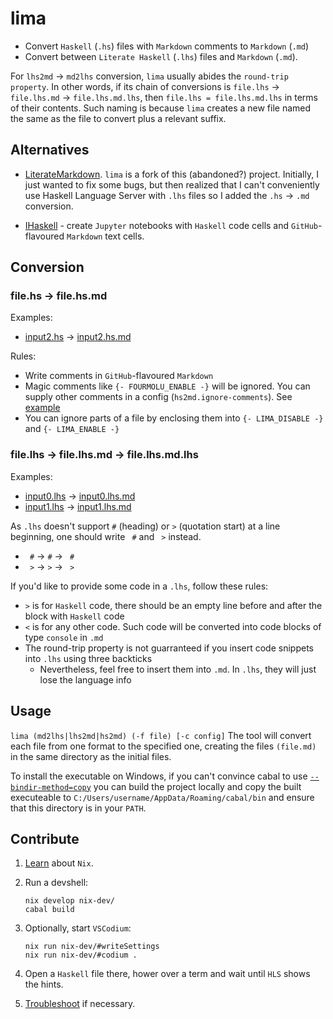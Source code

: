 # lima

- Convert `Haskell` (`.hs`) files with `Markdown` comments to `Markdown` (`.md`)
- Convert between `Literate Haskell` (`.lhs`) files  and `Markdown` (`.md`).

For `lhs2md` -> `md2lhs` conversion, `lima` usually abides the `round-trip property`. In other words, if its chain of conversions is `file.lhs` -> `file.lhs.md` -> `file.lhs.md.lhs`, then `file.lhs = file.lhs.md.lhs` in terms of their contents. Such naming is because `lima` creates a new file named the same as the file to convert plus a relevant suffix.

## Alternatives

- [LiterateMarkdown](https://github.com/haskie-lambda/LiterateMarkdown). `lima` is a fork of this (abandoned?) project. Initially, I just wanted to fix some bugs, but then realized that I can't conveniently use Haskell Language Server with `.lhs` files so I added the `.hs` -> `.md` conversion.

- [IHaskell](https://github.com/IHaskell/IHaskell) - create `Jupyter` notebooks with `Haskell` code cells and `GitHub`-flavoured `Markdown` text cells.

## Conversion

### file.hs -> file.hs.md

Examples:

- [input2.hs](./testdata/input2.hs) -> [input2.hs.md](./testdata/input2.hs.md)

Rules:

- Write comments in `GitHub`-flavoured `Markdown`
- Magic comments like `{- FOURMOLU_ENABLE -}` will be ignored. You can supply other comments in a config (`hs2md.ignore-comments`). See [example](./testdata/config/)
- You can ignore parts of a file by enclosing them into `{- LIMA_DISABLE -}` and `{- LIMA_ENABLE -}`

### file.lhs -> file.lhs.md -> file.lhs.md.lhs

Examples:

- [input0.lhs](./testdata/input0.lhs) -> [input0.lhs.md](./testdata/input0.lhs.md)
- [input1.lhs](./testdata/input1.lhs) -> [input1.lhs.md](./testdata/input1.lhs.md)

As `.lhs` doesn't support `#` (heading) or `>` (quotation start) at a line beginning, one should write ` #` and ` >` instead.

- ` #` -> `#` -> ` #`
- ` >` -> `>` -> ` >`

If you'd like to provide some code in a `.lhs`, follow these rules:

- `>` is for `Haskell` code, there should be an empty line before and after the block with `Haskell` code
- `<` is for any other code. Such code will be converted into code blocks of type `console` in `.md`
- The round-trip property is not guarranteed if you insert code snippets into `.lhs` using three backticks
  - Nevertheless, feel free to insert them into `.md`. In `.lhs`, they will just lose the language info

## Usage

`lima (md2lhs|lhs2md|hs2md) (-f file) [-c config]`
The tool will convert each file from one format to the specified one, creating the files `(file.md)` in the same directory as the initial files.

To install the executable on Windows, if you can't convince cabal to use [`--bindir-method=copy`](https://github.com/haskell/cabal/issues/5748) you can build the project locally and copy the built executeable to `C:/Users/username/AppData/Roaming/cabal/bin` and ensure that this directory is in your `PATH`.

## Contribute

1. [Learn](https://github.com/deemp/flakes#prerequisites) about `Nix`.

1. Run a devshell:

    ```console
    nix develop nix-dev/
    cabal build
    ```

1. Optionally, start `VSCodium`:

    ```console
    nix run nix-dev/#writeSettings
    nix run nix-dev/#codium .
    ```

1. Open a `Haskell` file there, hower over a term and wait until `HLS` shows the hints.

1. [Troubleshoot](https://github.com/deemp/flakes/blob/main/README/Troubleshooting.md) if necessary.
